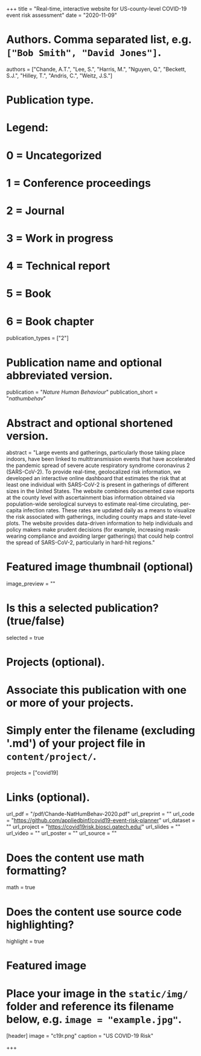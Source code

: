 +++
title = "Real-time, interactive website for US-county-level COVID-19 event risk assessment"
date = "2020-11-09"

# Authors. Comma separated list, e.g. `["Bob Smith", "David Jones"]`.
authors = ["Chande, A.T.", "Lee, S.", "Harris, M.", "Nguyen, Q.", "Beckett, S.J.", "Hilley, T.", "Andris, C.", "Weitz, J.S."]

# Publication type.
# Legend:
# 0 = Uncategorized
# 1 = Conference proceedings
# 2 = Journal
# 3 = Work in progress
# 4 = Technical report
# 5 = Book
# 6 = Book chapter
publication_types = ["2"]

# Publication name and optional abbreviated version.
publication = "*Nature Human Behaviour*"
publication_short = "*nathumbehav*"

# Abstract and optional shortened version.
abstract = "Large events and gatherings, particularly those taking place indoors, have been linked to multitransmission events that have accelerated the pandemic spread of severe acute respiratory syndrome coronavirus 2 (SARS-CoV-2). To provide real-time, geolocalized risk information, we developed an interactive online dashboard that estimates the risk that at least one individual with SARS-CoV-2 is present in gatherings of different sizes in the United States. The website combines documented case reports at the county level with ascertainment bias information obtained via population-wide serological surveys to estimate real-time circulating, per-capita infection rates. These rates are updated daily as a means to visualize the risk associated with gatherings, including county maps and state-level plots. The website provides data-driven information to help individuals and policy makers make prudent decisions (for example, increasing mask-wearing compliance and avoiding larger gatherings) that could help control the spread of SARS-CoV-2, particularly in hard-hit regions."

# Featured image thumbnail (optional)
image_preview = ""

# Is this a selected publication? (true/false)
selected = true

# Projects (optional).
#   Associate this publication with one or more of your projects.
#   Simply enter the filename (excluding '.md') of your project file in `content/project/`.
projects = ["covid19]

# Links (optional).
url_pdf = "/pdf/Chande-NatHumBehav-2020.pdf"
url_preprint = ""
url_code = "https://github.com/appliedbinf/covid19-event-risk-planner"
url_dataset = ""
url_project = "https://covid19risk.biosci.gatech.edu/"
url_slides = ""
url_video = ""
url_poster = ""
url_source = ""

# Does the content use math formatting?
math = true

# Does the content use source code highlighting?
highlight = true

# Featured image
# Place your image in the `static/img/` folder and reference its filename below, e.g. `image = "example.jpg"`.
[header]
image = "c19r.png"
caption = "US COVID-19 Risk"

+++

